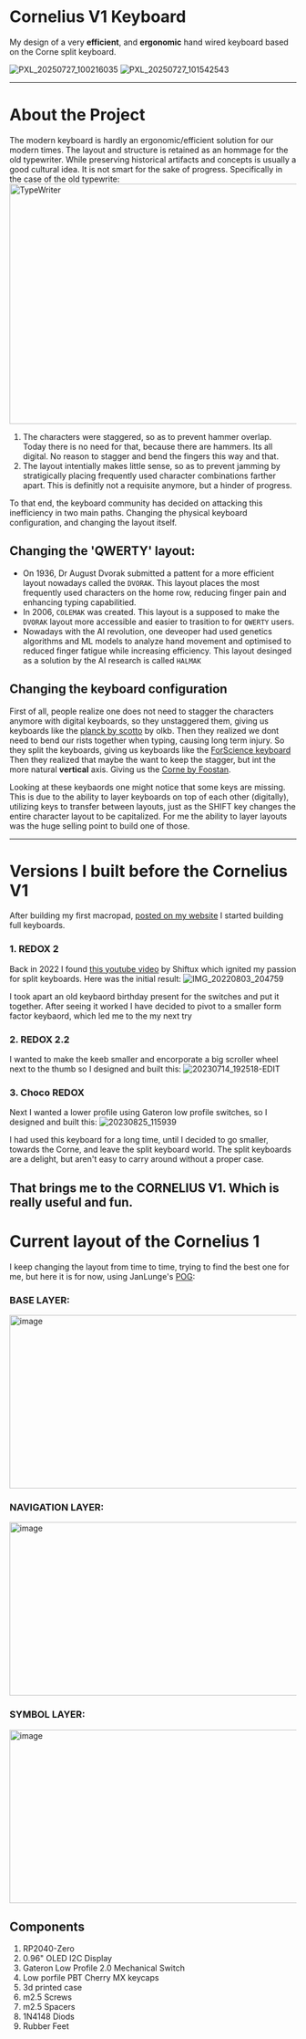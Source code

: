 # Cornelius V1 Keyboard
My design of a very **efficient**, and **ergonomic** hand wired keyboard based on the Corne split keyboard.

![PXL_20250727_100216035](https://github.com/user-attachments/assets/1a63e829-4573-4db3-a2f9-da3f96406727)
![PXL_20250727_101542543](https://github.com/user-attachments/assets/c3f040ea-eadd-419c-bd09-d0640608e113)

---

# About the Project 
The modern keyboard is hardly an ergonomic/efficient solution for our modern times. 
The layout and structure is retained as an hommage for the old typewriter. While preserving historical artifacts and concepts is usually a good cultural idea. It is not smart for the sake of progress. 
Specifically in the case of the old typewrite:
</br>
<img width="506" height="421" alt="TypeWriter" src="https://github.com/user-attachments/assets/da6025ba-5aaf-4763-836f-252130492dc8" />
</br>

1. The characters were staggered, so as to prevent hammer overlap. Today there is no need for that, because there are hammers. Its all digital. No reason to stagger and bend the fingers this way and that.
2. The layout intentially makes little sense, so as to prevent jamming by stratigically placing frequently used character combinations farther apart.
This is definitly not a requisite anymore, but a hinder of progress.

To that end, the keyboard community has decided on attacking this inefficiency in two main paths. Changing the physical keyboard configuration, and changing the layout itself.

## Changing the 'QWERTY' layout:
- On 1936, Dr August Dvorak submitted a pattent for a more efficient layout nowadays called the `DVORAK`. This layout places the most frequently used characters on the home row, reducing finger pain and enhancing typing capabilitied.
- In 2006, `COLEMAK` was created. This layout is a supposed to make the `DVORAK` layout more accessible and easier to trasition to for `QWERTY` users.
- Nowadays with the AI revolution, one deveoper had used genetics algorithms and ML models to analyze hand movement and optimised to reduced finger fatigue while increasing efficiency. This layout desinged as a solution by the AI research is called `HALMAK`

## Changing the keyboard configuration
First of all, people realize one does not need to stagger the characters anymore with digital keyboards, so they unstaggered them, giving us keyboards like the [planck by scotto](https://olkb.com/collections/planck) by olkb.
Then they realized we dont need to bend our rists together when typing, causing long term injury. So they split the keyboards, giving us keyboards like the [ForScience keyboard](https://github.com/diimdeep/awesome-split-keyboards/blob/master/img/ForScience.jpg)
Then they realized that maybe the want to keep the stagger, but int the more natural **vertical** axis. Giving us the [Corne by Foostan](https://github.com/foostan/crkbd).

Looking at these keybaords one might notice that some keys are missing. This is due to the ability to layer keyboards on top of each other (digitally), utilizing keys to transfer between layouts, just as the SHIFT key changes the entire character layout to be capitalized. For me the ability to layer layouts was the huge selling point to build one of those.

---

# Versions I built before the Cornelius V1
After building my first macropad, [posted on my website](https://www.asafslaboratory.com/?p=416) I started building full keyboards.

### 1. REDOX 2
Back in 2022 I found [this youtube video](https://www.youtube.com/watch?v=Cwkf7HFcUkY&list=LL&index=162&t=321s&ab_channel=Shiftux) by Shiftux which ignited my passion for split keyboards. Here was the initial result:
![IMG_20220803_204759](https://github.com/user-attachments/assets/691f5f37-5480-4b8d-94fc-09781fe83794)

I took apart an old keybaord birthday present for the switches and put it together. After seeing it worked I have decided to pivot to a smaller form factor keybaord, which led me to the my next try

### 2. REDOX 2.2
I wanted to make the keeb smaller and encorporate a big scroller wheel next to the thumb so I designed and built this:
![20230714_192518-EDIT](https://github.com/user-attachments/assets/22aae594-69f4-4320-affc-abb382b69106)

### 3. Choco REDOX
Next I wanted a lower profile using Gateron low profile switches, so I designed and built this:
![20230825_115939](https://github.com/user-attachments/assets/21c1f35c-0db1-4b83-9eda-88e6c5e54850)

I had used this keyboard for a long time, until I decided to go smaller, towards the Corne, and leave the split keyboard world. 
The split keyboards are a delight, but aren't easy to carry around without a proper case. 

That brings me to the CORNELIUS V1. Which is really useful and fun.
---

# Current layout of the Cornelius 1
 I keep changing the layout from time to time, trying to find the best one for me, but here it is for now, using JanLunge's [POG](https://github.com/JanLunge/pog):
### BASE LAYER:
<img width="833" height="304" alt="image" src="https://github.com/user-attachments/assets/f685f47d-6469-4656-92b5-3186e1002344" />

### NAVIGATION LAYER:
<img width="833" height="304" alt="image" src="https://github.com/user-attachments/assets/d602049c-6659-47e4-bfb2-bd02c570a205" />

### SYMBOL LAYER:
<img width="833" height="304" alt="image" src="https://github.com/user-attachments/assets/d2c284a8-049d-4659-88ad-ebb24d6a971c" />











## Components
1. RP2040-Zero
2. 0.96" OLED I2C Display
3. Gateron Low Profile 2.0 Mechanical Switch
4. Low porfile PBT Cherry MX keycaps
5. 3d printed case
6. m2.5 Screws
7. m2.5 Spacers
8. 1N4148 Diods
9. Rubber Feet



